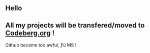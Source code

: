 ## Hello

## All my projects will be transfered/moved to [Codeberg.org](https://codeberg.org/spectral369) !

Github became too awful, Ƒũ MS !
